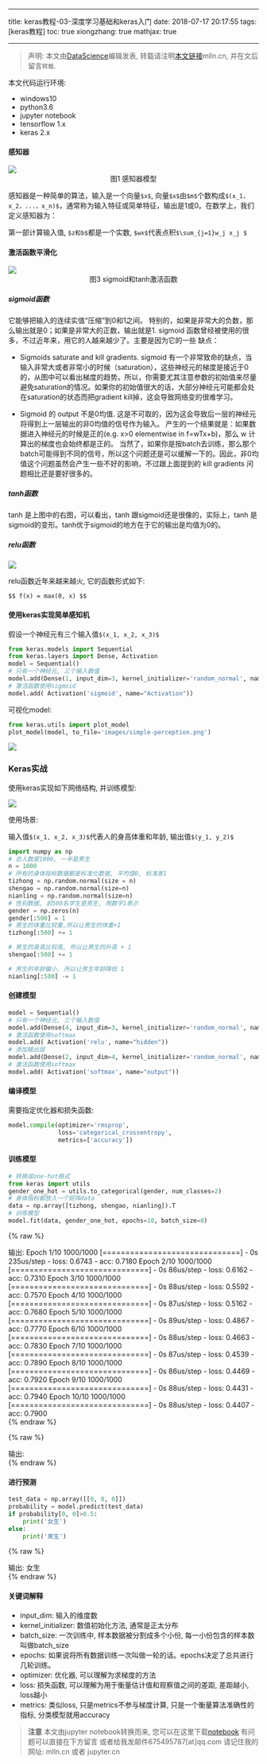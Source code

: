 
---
title: keras教程-03-深度学习基础和keras入门
date: 2018-07-17 20:17:55
tags: [keras教程]
toc: true
xiongzhang: true
mathjax: true

---
<span></span>
<!-- more -->

> 声明: 本文由[DataScience](http://mlln.cn)编辑发表, 转载请注明[本文链接](http://mlln.cn)mlln.cn, 并在文后留言`转载`.

本文代码运行环境:

- windows10
- python3.6
- jupyter notebook
- tensorflow 1.x
- keras 2.x

#### 感知器

<img src="images/perception-map.png" />

<center>图1 感知器模型</center>



感知器是一种简单的算法，输入是一个向量`$x$`, 向量`$x$`由`$m$`个数构成`$(x_1，x_2，...，x_n)$`，通常称为输入特征或简单特征，输出是1或0。在数学上，我们定义感知器为：

第一部计算输入值, `$z和b$`都是一个实数, `$wx$`代表点积`$\sum_{j=1}w_j x_j $`

#### 激活函数平滑化

<img src="images/sigmoid-tanh.png" />
<center>图3 sigmoid和tanh激活函数</center>

##### sigmoid函数

它能够把输入的连续实值“压缩”到0和1之间。 
特别的，如果是非常大的负数，那么输出就是0；如果是非常大的正数，输出就是1. 
sigmoid 函数曾经被使用的很多，不过近年来，用它的人越来越少了。主要是因为它的一些 缺点：

- Sigmoids saturate and kill gradients. sigmoid 有一个非常致命的缺点，当输入非常大或者非常小的时候（saturation），这些神经元的梯度是接近于0的，从图中可以看出梯度的趋势。所以，你需要尤其注意参数的初始值来尽量避免saturation的情况。如果你的初始值很大的话，大部分神经元可能都会处在saturation的状态而把gradient kill掉，这会导致网络变的很难学习。

- Sigmoid 的 output 不是0均值. 这是不可取的，因为这会导致后一层的神经元将得到上一层输出的非0均值的信号作为输入。 产生的一个结果就是：如果数据进入神经元的时候是正的(e.g. x>0 elementwise in f=wTx+b)，那么 w 计算出的梯度也会始终都是正的。 当然了，如果你是按batch去训练，那么那个batch可能得到不同的信号，所以这个问题还是可以缓解一下的。因此，非0均值这个问题虽然会产生一些不好的影响，不过跟上面提到的 kill gradients 问题相比还是要好很多的。


##### tanh函数

tanh 是上图中的右图，可以看出，tanh 跟sigmoid还是很像的，实际上，tanh 是sigmoid的变形。tanh优于sigmoid的地方在于它的输出是均值为0的。

##### relu函数

<img src="images/relu.png" />

relu函数近年来越来越火, 它的函数形式如下:

`$$
f(x) = max(0, x)
$$`

#### 使用keras实现简单感知机

假设一个神经元有三个输入值`$(x_1, x_2, x_3)$`


```python
from keras.models import Sequential
from keras.layers import Dense, Activation
model = Sequential()
# 只有一个神经元, 三个输入数值
model.add(Dense(1, input_dim=3, kernel_initializer='random_normal', name="Dense"))
# 激活函数使用sigmoid
model.add( Activation('sigmoid', name="Activation"))
```

可视化model:


```python
from keras.utils import plot_model
plot_model(model, to_file='images/simple-perception.png')
```

<img src="images/simple-perception.png" />

### Keras实战

使用keras实现如下网络结构, 并训练模型:

<img src="images/nn.png" />

使用场景:

输入值`$(x_1, x_2, x_3)$`代表人的身高体重和年龄, 输出值`$(y_1, y_2)$`


```python
import numpy as np
# 总人数是1000, 一半是男生
n = 1000
# 所有的身体指标数据都是标准化数据, 平均值0, 标准差1
tizhong = np.random.normal(size = n) 
shengao = np.random.normal(size=n)
nianling = np.random.normal(size=n)
# 性别数据, 前500名学生是男生, 用数字1表示
gender = np.zeros(n)
gender[:500] = 1
# 男生的体重比较重,所以让男生的体重+1
tizhong[:500] += 1

# 男生的身高比较高, 所以让男生的升高 + 1
shengao[:500] += 1

# 男生的年龄偏小, 所以让男生年龄降低 1
nianling[:500] -= 1
```

#### 创建模型


```python
model = Sequential()
# 只有一个神经元, 三个输入数值
model.add(Dense(4, input_dim=3, kernel_initializer='random_normal', name="Dense1"))
# 激活函数使用softmax
model.add( Activation('relu', name="hidden"))
# 添加输出层
model.add(Dense(2, input_dim=4, kernel_initializer='random_normal', name="Dense2"))
# 激活函数使用softmax
model.add( Activation('softmax', name="output"))
```

#### 编译模型

需要指定优化器和损失函数:


```python
model.compile(optimizer='rmsprop',
              loss='categorical_crossentropy',
              metrics=['accuracy'])
```

#### 训练模型


```python
# 转换成one-hot格式
from keras import utils
gender_one_hot = utils.to_categorical(gender, num_classes=2)
# 身体指标都放入一个矩阵data 
data = np.array([tizhong, shengao, nianling]).T
# 训练模型
model.fit(data, gender_one_hot, epochs=10, batch_size=8)
```

{% raw %}
<div class="output">
输出:
    Epoch 1/10
    1000/1000 [==============================] - 0s 235us/step - loss: 0.6743 - acc: 0.7180
    Epoch 2/10
    1000/1000 [==============================] - 0s 86us/step - loss: 0.6162 - acc: 0.7310
    Epoch 3/10
    1000/1000 [==============================] - 0s 88us/step - loss: 0.5592 - acc: 0.7570
    Epoch 4/10
    1000/1000 [==============================] - 0s 87us/step - loss: 0.5162 - acc: 0.7680
    Epoch 5/10
    1000/1000 [==============================] - 0s 89us/step - loss: 0.4867 - acc: 0.7770
    Epoch 6/10
    1000/1000 [==============================] - 0s 88us/step - loss: 0.4663 - acc: 0.7830
    Epoch 7/10
    1000/1000 [==============================] - 0s 87us/step - loss: 0.4539 - acc: 0.7890
    Epoch 8/10
    1000/1000 [==============================] - 0s 86us/step - loss: 0.4469 - acc: 0.7920
    Epoch 9/10
    1000/1000 [==============================] - 0s 88us/step - loss: 0.4431 - acc: 0.7940
    Epoch 10/10
    1000/1000 [==============================] - 0s 88us/step - loss: 0.4407 - acc: 0.7900
    
</div>
{% endraw %}




{% raw %}
<div class="output">
输出:
    <keras.callbacks.History at 0x2022ef0e2b0>
</div>
{% endraw %}



#### 进行预测


```python
test_data = np.array([[0, 0, 0]])
probability = model.predict(test_data)
if probability[0, 0]>0.5:
    print('女生')
else:
    print('男生')
```

{% raw %}
<div class="output">
输出:
    女生
    
</div>
{% endraw %}

#### 关键词解释

- input_dim: 输入的维度数
- kernel_initializer: 数值初始化方法, 通常是正太分布
- batch_size: 一次训练中, 样本数据被分割成多个小份, 每一小份包含的样本数叫做batch_size
- epochs: 如果说将所有数据训练一次叫做一轮的话。epochs决定了总共进行几轮训练。
- optimizer: 优化器, 可以理解为求梯度的方法
- loss: 损失函数, 可以理解为用于衡量估计值和观察值之间的差距, 差距越小, loss越小
- metrics: 类似loss, 只是metrics不参与梯度计算, 只是一个衡量算法准确性的指标, 分类模型就用accuracy


> **注意**
> 本文由jupyter notebook转换而来, 您可以在这里下载[notebook](keras教程-03-深度学习基础和keras入门.ipynb)
> 有问题可以直接在下方留言
> 或者给我发邮件675495787[at]qq.com
> 请记住我的网址: mlln.cn 或者 jupyter.cn

